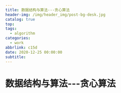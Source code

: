 ```yaml
---
title: 数据结构与算法---贪心算法
header-img: /img/header_img/post-bg-desk.jpg
catalog: true
top:
tags:
  - algorithm
categories:
  - work
abbrlink: c15d
date: 2020-12-25 00:00:00
subtitle:
---
```


# 数据结构与算法---贪心算法